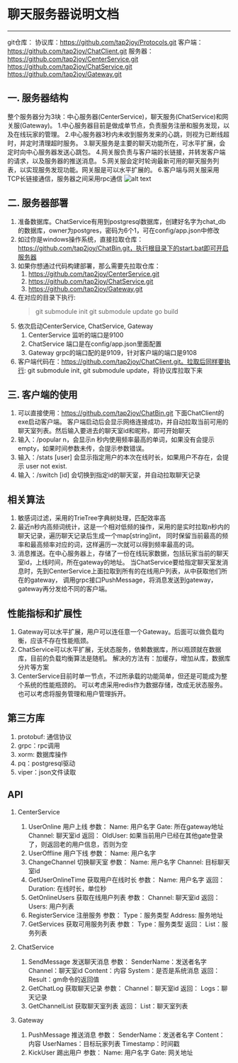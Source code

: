 # 聊天服务器说明文档
---

git仓库：
协议库：https://github.com/tap2joy/Protocols.git
客户端：https://github.com/tap2joy/ChatClient.git
服务器：https://github.com/tap2joy/CenterService.git
        https://github.com/tap2joy/ChatService.git
        https://github.com/tap2joy/Gateway.git

## 一. 服务器结构
整个服务器分为3块：中心服务器(CenterService)，聊天服务(ChatService)和网关服(Gateway)。
1.中心服务器目前是做成单节点，负责服务注册和服务发现，以及在线玩家的管理。
2.中心服务器3秒内未收到服务发来的心跳，则视为已断线超时，并定时清理超时服务。
3.聊天服务是主要的聊天功能所在，可水平扩展，会定时向中心服务器发送心跳包。
4.网关服负责与客户端的长链接，并转发客户端的请求，以及服务器的推送消息。
5.网关服会定时轮询最新可用的聊天服务列表，以实现服务发现功能。网关服是可以水平扩展的。
6.客户端与网关服采用TCP长链接通信，服务器之间采用rpc通信
![alt text](http://www.tap2joy.com/images/server.png "服务器架构图")

## 二. 服务器部署
1. 准备数据库。ChatService有用到postgresql数据库，创建好名字为chat_db的数据库，owner为postgres，密码为6个1，可在config/app.json中修改
2. 如过你是windows操作系统，直接拉取仓库：https://github.com/tap2joy/ChatBin.git，执行根目录下的start.bat即可开启服务器
3. 如果你想通过代码构建部署，那么需要先拉取仓库：
    1) https://github.com/tap2joy/CenterService.git
    2) https://github.com/tap2joy/ChatService.git
    3) https://github.com/tap2joy/Gateway.git
4. 在对应的目录下执行: 
    > git submodule init
    > git submodule update
    > go build
5. 依次启动CenterService, ChatService, Gateway
    1) CenterService 监听的端口是9100
    2) ChatService 端口是在config/app.json里面配置
    3) Gateway grpc的端口配的是9109，针对客户端的端口是9108
6. 客户端代码在：https://github.com/tap2joy/ChatClient.git。拉取后同样要执行: git submodule init, git submodule update，将协议库拉取下来

## 三. 客户端的使用
1. 可以直接使用：https://github.com/tap2joy/ChatBin.git 下面ChatClient的exe启动客户端。
   客户端启动后会显示网络连接成功，并自动拉取当前可用的聊天室列表。然后输入要进去的聊天室id和昵称，即可开始聊天
2. 输入：/popular n，会显示n 秒内使用频率最高的单词，如果没有会提示 empty，如果时间参数未传，会提示参数错误。
3. 输入：/stats [user] 会显示指定用户的本次在线时长，如果用户不存在，会提示 user not exist.
4. 输入：/switch [id] 会切换到指定id的聊天室，并自动拉取聊天记录

## 相关算法
1. 敏感词过滤，采用的TrieTree字典树处理，匹配效率高
2. 最近n秒内高频词统计，这是一个相对低频的操作，采用的是实时拉取n秒内的聊天记录，遍历聊天记录后生成一个map[string]int，
   同时保留当前最高的频率和最高频率对应的词，这样遍历一次就可以得到频率最高的词。
3. 消息推送。在中心服务器上，存储了一份在线玩家数据，包括玩家当前的聊天室id，上线时间，所在gateway的地址。
   当ChatService要给指定聊天室发消息时，先到CenterService上面拉取到所有的在线用户列表，从中获取他们所在的gateway，
   调用grpc接口PushMessage，将消息发送到gateway，gateway再分发给不同的客户端。

## 性能指标和扩展性
1. Gateway可以水平扩展，用户可以连任意一个Gateway。后面可以做负载均衡，应该不存在性能瓶颈。
2. ChatService可以水平扩展，无状态服务，依赖数据库，所以瓶颈就在数据库，目前的负载均衡算法是随机。
   解决的方法有：加缓存，增加从库，数据库分片等方案
3. CenterService目前时单一节点，不过所承载的功能简单，但还是可能成为整个系统的性能瓶颈的。
   可以考虑采用redis作为数据存储，改成无状态服务。也可以考虑将服务管理和用户管理拆开。

## 第三方库
1. protobuf: 通信协议
2. grpc：rpc调用
3. xorm: 数据库操作
4. pq：postgresql驱动
5. viper：json文件读取

## API
1. CenterService
    1) UserOnline 用户上线
        参数：
            Name: 用户名字
            Gate: 所在gateway地址
            Channel: 聊天室id
        返回：
            OldUser: 如果当前用户已经在其他gate登录了，则返回老的用户信息，否则为空
    2) UserOffline 用户下线
        参数：
            Name: 用户名字
    3) ChangeChannel 切换聊天室
        参数：
            Name: 用户名字
            Channel: 目标聊天室id
    4) GetUserOnlineTime 获取用户在线时长
        参数：
            Name: 用户名字
        返回：
            Duration: 在线时长，单位秒
    5) GetOnlineUsers 获取在线用户列表
        参数：
            Channel: 聊天室id
        返回：
            Users: 用户列表
    6) RegisterService 注册服务
        参数：
            Type：服务类型
            Address: 服务地址
    7) GetServices 获取可用服务列表
        参数：
            Type：服务类型
        返回：
            List：服务列表

2. ChatService
    1) SendMessage 发送聊天消息
        参数：
            SenderName：发送者名字
            Channel：聊天室id
            Content：内容
            System：是否是系统消息
        返回：
            Result：gm命令的返回值
    2) GetChatLog 获取聊天记录
        参数：
            Channel：聊天室id
        返回：
            Logs：聊天记录
    3) GetChannelList 获取聊天室列表
        返回：
            List：聊天室列表

3. Gateway
    1) PushMessage 推送消息
        参数：
            SenderName：发送者名字
            Content：内容
            UserNames：目标玩家列表
            Timestamp：时间戳
    2) KickUser 踢出用户
        参数：
            Name: 用户名字
            Gate: 网关地址